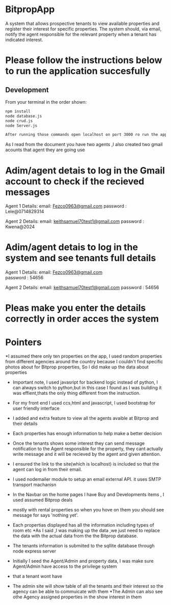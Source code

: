 # BitpropApp
A system that allows prospective tenants to view available properties and register their interest for specific properties. The system should, via email, notify the agent responsible for the relevant property when a tenant has indicated interest.


# Please follow the instructions below to run the application succesfully


## Development


From your terminal in the order shown:

```sh
npm install
node database.js
node crud.js
node Server.js

After running those commands open localhost on port 3000 ro run the application

```
 As I read from the document you have two agents ,I also created two gmail acounts that agent they are going use

# Adim/agent detais to log in the Gmail account to check if the recieved messages

 Agent 1 Details:
   email: Fezco0963@gmail.com 
   password : Lele@0714829314  

 Agent 2 Details:
   email: keithsamuel70test1@gmail.com
   password : Kwena@2024
   
# Adim/agent detais to log in the system and see tenants full details

 Agent 1 Details:
   email: Fezco0963@gmail.com  
   password : 54656

 Agent 2 Details:
   email: keithsamuel70test1@gmail.com
   password : 54656 


# Pleas make you enter the details correctly in order acces the system


# Pointers

*I assumed there only ten properties on the app, I used random properties from different agencies around the country 
 because I couldn't find specific photos about  for Bitprop properties, So I did make up the data about properties

 * Important note, I used javasript for backend logic instead of python, I can always switch to python,but in this case
  I found as I was building it was effient,thats the only thing different from the instruction.
 * For my front end I used ccs,html and javascript, I used bootstrap for user friendly interface
 * I added and extra feature to view all the agents avaible at Bitprop and their details
 * Each properties has enough information to help make a better decision
 * Once the tenants shows some interest they can send message notification to the Agent responsible for the property,
 they cant actually write message and it will be recieved by the agent and given attention.
 * I ensured the link to the site(which is localhost) is included so that the agent can log in from their email.

 * I used nodemailer module to setup an email external API. it uses SMTP transport machanisn
 * In the Navbar on the home pages I have Buy and Developments items , I used assumed  Bitprop deals
 * mostly with rental properties so when you hove on them you should see message for says 'nothing yet'.
 * Each propertias displayed has all the information including types of room etc
  *As I said ,I was making up the data ,we just need to replace the data with the actual data from the
  the Bitprop database.
* The tenants information is submiited to the sqllite database through node express server
* Initially I seed the Agent/Admin  and property data, I was make sure Agent/Admin have access to the privilege system
*  that a tenant wont have

* The admin site will show table of all the tenants and their interest so the agency can be able to commuicate with them
*The Admin can also see othe Agency assigned properties in the show interest in them



